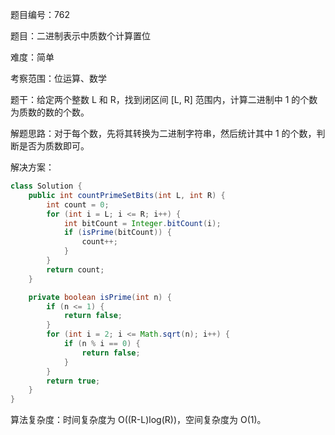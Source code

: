题目编号：762

题目：二进制表示中质数个计算置位

难度：简单

考察范围：位运算、数学

题干：给定两个整数 L 和 R，找到闭区间 [L, R] 范围内，计算二进制中 1 的个数为质数的数的个数。

解题思路：对于每个数，先将其转换为二进制字符串，然后统计其中 1 的个数，判断是否为质数即可。

解决方案：

```java
class Solution {
    public int countPrimeSetBits(int L, int R) {
        int count = 0;
        for (int i = L; i <= R; i++) {
            int bitCount = Integer.bitCount(i);
            if (isPrime(bitCount)) {
                count++;
            }
        }
        return count;
    }

    private boolean isPrime(int n) {
        if (n <= 1) {
            return false;
        }
        for (int i = 2; i <= Math.sqrt(n); i++) {
            if (n % i == 0) {
                return false;
            }
        }
        return true;
    }
}
```

算法复杂度：时间复杂度为 O((R-L)log(R))，空间复杂度为 O(1)。